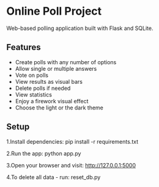 # Online Poll Project

Web-based polling application built with Flask and SQLite.

## Features

- Create polls with any number of options
- Allow single or multiple answers
- Vote on polls
- View results as visual bars
- Delete polls if needed
- View statistics
- Enjoy a firework visual effect
- Choose the light or the dark theme

## Setup

1.Install dependencies:
pip install -r requirements.txt
 
2.Run the app:
python app.py

3.Open your browser and visit: 
http://127.0.0.1:5000

4.To delete all data - run:
reset_db.py